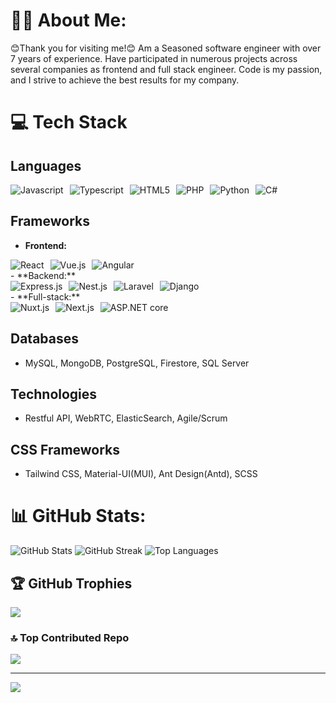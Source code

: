 # 👨‍💻 About Me:
😊Thank you for visiting me!😊
Am a Seasoned software engineer with over 7 years of experience.
Have participated in numerous projects across several companies as frontend and full stack engineer.
Code is my passion, and I strive to achieve the best results for my company.

# 💻 Tech Stack

## Languages
<div style="display: flex; flex-wrap: wrap; gap: 10px; justify-content: start">
  <img src="https://raw.githubusercontent.com/tandpfun/skill-icons/main/icons/JavaScript.svg" alt="Javascript" />
  <img src="https://raw.githubusercontent.com/tandpfun/skill-icons/main/icons/TypeScript.svg" alt="Typescript" />
  <img src="https://raw.githubusercontent.com/tandpfun/skill-icons/main/icons/HTML.svg" alt="HTML5" />
  <img src="https://raw.githubusercontent.com/tandpfun/skill-icons/main/icons/PHP-Dark.svg" alt="PHP" />
  <img src="https://raw.githubusercontent.com/tandpfun/skill-icons/main/icons/Python-dark.svg" alt="Python" />
  <img src="https://raw.githubusercontent.com/tandpfun/skill-icons/main/icons/CS.svg" alt="C#" />
</div>

## Frameworks
- **Frontend:**
<div style="display: flex; flex-wrap: wrap; gap: 10px; justify-content: start">
  <img src="https://raw.githubusercontent.com/tandpfun/skill-icons/main/icons/React-Dark.svg" alt="React" />
  <img src="https://raw.githubusercontent.com/tandpfun/skill-icons/main/icons/VueJS-Dark.svg" alt="Vue.js" />
  <img src="https://raw.githubusercontent.com/tandpfun/skill-icons/main/icons/Angular-Dark.svg" alt="Angular" />
</div>
- **Backend:**
<div style="display: flex; flex-wrap: wrap; gap: 10px; justify-content: start">
  <img src="https://raw.githubusercontent.com/tandpfun/skill-icons/main/icons/ExpressJS-Dark.svg" alt="Express.js" />
  <img src="https://raw.githubusercontent.com/tandpfun/skill-icons/main/icons/NestJS-Dark.svg" alt="Nest.js" />
  <img src="https://raw.githubusercontent.com/tandpfun/skill-icons/main/icons/Laravel-Dark.svg" alt="Laravel" />
  <img src="https://raw.githubusercontent.com/tandpfun/skill-icons/main/icons/Django.svg" alt="Django" />
</div>
- **Full-stack:**
<div style="display: flex; flex-wrap: wrap; gap: 10px; justify-content: start">
  <img src="https://raw.githubusercontent.com/tandpfun/skill-icons/main/icons/NuxtJS-Dark.svg" alt="Nuxt.js" />
  <img src="https://raw.githubusercontent.com/tandpfun/skill-icons/main/icons/NextJS-Dark.svg" alt="Next.js" />
  <img src="https://raw.githubusercontent.com/tandpfun/skill-icons/main/icons/DotNet.svg" alt="ASP.NET core" />
</div>

## Databases
- MySQL, MongoDB, PostgreSQL, Firestore, SQL Server

## Technologies
- Restful API, WebRTC, ElasticSearch, Agile/Scrum

## CSS Frameworks
- Tailwind CSS, Material-UI(MUI), Ant Design(Antd), SCSS

# 📊 GitHub Stats:

![GitHub Stats](https://github-readme-stats.vercel.app/api?username=purity111&theme=dark&hide_border=false&include_all_commits=true&count_private=true&token="")
![GitHub Streak](https://github-readme-streak-stats.herokuapp.com/?user=purity111&theme=dark&hide_border=false)
![Top Languages](https://github-readme-stats.vercel.app/api/top-langs/?username=purity111&theme=dark&hide_border=false&include_all_commits=true&count_private=true&layout=compact)


## 🏆 GitHub Trophies
![](https://github-profile-trophy.vercel.app/?username=purity111&theme=dark&no-frame=false&no-bg=false&margin-w=4)

### 🔝 Top Contributed Repo
![](https://github-contributor-stats.vercel.app/api?username=purity111&limit=5&theme=dark&combine_all_yearly_contributions=true)

---
[![](https://visitcount.itsvg.in/api?id=purity111&label=Tech%20Enthusiasts&color=12&icon=2&pretty=true)](https://visitcount.itsvg.in)
<!-- Proudly created with GPRM ( https://gprm.itsvg.in ) -->
